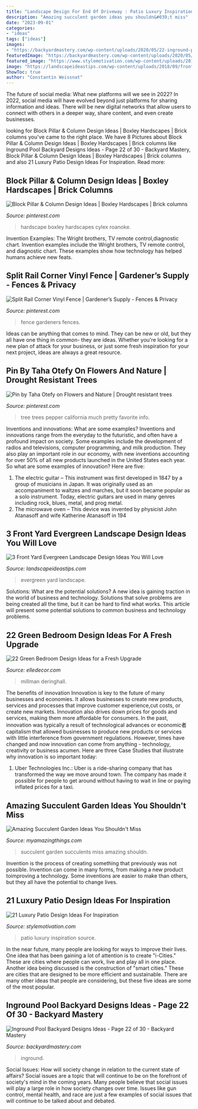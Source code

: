 ```yaml
---
title: "Landscape Design For End Of Driveway : Patio Luxury Inspiration Source"
description: "Amazing succulent garden ideas you shouldn&#039;t miss"
date: "2023-09-01"
categories:
- "ideas"
tags: ["ideas"]
images:
- "https://backyardmastery.com/wp-content/uploads/2020/05/22-inground-pool-backyard-designs.jpg"
featuredImage: "https://backyardmastery.com/wp-content/uploads/2020/05/22-inground-pool-backyard-designs.jpg"
featured_image: "https://www.stylemotivation.com/wp-content/uploads/2014/01/22-Luxury-Patio-Design-Ideas-3-620x412.jpg"
image: "https://landscapeideastips.com/wp-content/uploads/2018/09/front-yard-evergreen-landscape-design-ideas.jpg"
ShowToc: true
author: "Constantin Weissnat"
---
```



The future of social media: What new platforms will we see in 2022?
In 2022, social media will have evolved beyond just platforms for sharing information and ideas. There will be new digital networks that allow users to connect with others in a deeper way, share content, and even create businesses.

	

		
looking for Block Pillar &amp; Column Design Ideas | Boxley Hardscapes | Brick columns you've came to the right place. We have 8 Pictures about Block Pillar &amp; Column Design Ideas | Boxley Hardscapes | Brick columns like Inground Pool Backyard Designs Ideas - Page 22 of 30 - Backyard Mastery, Block Pillar &amp; Column Design Ideas | Boxley Hardscapes | Brick columns and also 21 Luxury Patio Design Ideas For Inspiration. Read more:
		
    
## Block Pillar &amp; Column Design Ideas | Boxley Hardscapes | Brick Columns

<img loading=lazy src="https://i.pinimg.com/736x/5d/b7/cd/5db7cd396eebae52afcb8f242b33e79c.jpg" onerror="this.onerror=null;this.src='https://tse4.mm.bing.net/th?id=OIP.EmDuRFj34OMw_ui0I1YDawHaJ3&amp;pid=15.1';" alt="Block Pillar &amp; Column Design Ideas | Boxley Hardscapes | Brick columns">

_Source: pinterest.com_

>hardscape boxley hardscapes cylex roanoke. 

	

Invention Examples: The Wright brothers, TV remote control,diagnostic chart.
Invention examples include the Wright brothers, TV remote control, and diagnostic chart. These examples show how technology has helped humans achieve new feats.

    
## Split Rail Corner Vinyl Fence | Gardener’s Supply - Fences &amp; Privacy

<img loading=lazy src="https://i.pinimg.com/736x/ca/e8/3f/cae83fe2eca916819751700448a22ec0.jpg" onerror="this.onerror=null;this.src='https://tse1.mm.bing.net/th?id=OIP.Z02svVpcObMp1VLM6P0_6gHaJ3&amp;pid=15.1';" alt="Split Rail Corner Vinyl Fence | Gardener’s Supply - Fences &amp; Privacy">

_Source: pinterest.com_

>fence gardeners fences. 

	

Ideas can be anything that comes to mind. They can be new or old, but they all have one thing in common- they are ideas. Whether you're looking for a new plan of attack for your business, or just some fresh inspiration for your next project, ideas are always a great resource.

    
## Pin By Taha Otefy On Flowers And Nature | Drought Resistant Trees

<img loading=lazy src="https://i.pinimg.com/736x/2b/29/66/2b2966121a329957540f1384f8eb3de4--landscaping-plants-landscaping-ideas.jpg" onerror="this.onerror=null;this.src='https://tse1.mm.bing.net/th?id=OIP.iQi3kkePfPsET9-nlNtl-QHaJ3&amp;pid=15.1';" alt="Pin by Taha Otefy on Flowers and Nature | Drought resistant trees">

_Source: pinterest.com_

>tree trees pepper california much pretty favorite info. 

	

Inventions and innovations: What are some examples?
Inventions and innovations range from the everyday to the futuristic, and often have a profound impact on society. Some examples include the development of radios and televisions, computer programming, and milk production. They also play an important role in our economy, with new inventions accounting for over 50% of all new products launched in the United States each year. So what are some examples of innovation? Here are five: 
1) The electric guitar – This instrument was first developed in 1847 by a group of musicians in Japan. It was originally used as an accompaniment to waltzes and marches, but it soon became popular as a solo instrument. Today, electric guitars are used in many genres including rock, blues, metal, and prog metal. 
2) The microwave oven – This device was invented by physicist John Atanasoff and wife Katherine Atanasoff in 194
    
## 3 Front Yard Evergreen Landscape Design Ideas You Will Love

<img loading=lazy src="https://landscapeideastips.com/wp-content/uploads/2018/09/front-yard-evergreen-landscape-design-ideas.jpg" onerror="this.onerror=null;this.src='https://tse3.mm.bing.net/th?id=OIP.V1rQzeYiDaG7r0vOb9AnewHaPj&amp;pid=15.1';" alt="3 Front Yard Evergreen Landscape Design Ideas You Will Love">

_Source: landscapeideastips.com_

>evergreen yard landscape. 

	

Solutions: What are the potential solutions?
A new idea is gaining traction in the world of business and technology. Solutions that solve problems are being created all the time, but it can be hard to find what works. This article will present some potential solutions to common business and technology problems.

    
## 22 Green Bedroom Design Ideas For A Fresh Upgrade

<img loading=lazy src="https://hips.hearstapps.com/hmg-prod.s3.amazonaws.com/images/wisemangroupweb-1517851104.jpg?crop=1xw:1xh;center,top&amp;resize=768:*" onerror="this.onerror=null;this.src='https://tse4.mm.bing.net/th?id=OIP.N0RN59xxRjfvrKNII4WpOwHaLH&amp;pid=15.1';" alt="22 Green Bedroom Design Ideas for a Fresh Upgrade">

_Source: elledecor.com_

>millman deringhall. 

	

The benefits of innovation
Innovation is key to the future of many businesses and economies. It allows businesses to create new products, services and processes that improve customer experience,cut costs, or create new markets. Innovation also drives down prices for goods and services, making them more affordable for consumers. In the past, innovation was typically a result of technological advances or economic者 capitalism that allowed businesses to produce new products or services with little interference from government regulations. However, times have changed and now innovation can come from anything - technology, creativity or business acumen. Here are three Case Studies that illustrate why innovation is so important today: 
1) Uber Technologies Inc.: Uber is a ride-sharing company that has transformed the way we move around town. The company has made it possible for people to get around without having to wait in line or paying inflated prices for a taxi.

    
## Amazing Succulent Garden Ideas You Shouldn&#039;t Miss

<img loading=lazy src="http://myamazingthings.com/wp-content/uploads/2017/04/succulents.jpg" onerror="this.onerror=null;this.src='https://tse1.mm.bing.net/th?id=OIP.39KkMY20fjxQX7ayw8h8pwHaLH&amp;pid=15.1';" alt="Amazing Succulent Garden Ideas You Shouldn&#039;t Miss">

_Source: myamazingthings.com_

>succulent garden succulents miss amazing shouldn. 

	

Invention is the process of creating something that previously was not possible. Invention can come in many forms, from making a new product toimproving a technology. Some inventions are easier to make than others, but they all have the potential to change lives.

    
## 21 Luxury Patio Design Ideas For Inspiration

<img loading=lazy src="https://www.stylemotivation.com/wp-content/uploads/2014/01/22-Luxury-Patio-Design-Ideas-3-620x412.jpg" onerror="this.onerror=null;this.src='https://tse4.mm.bing.net/th?id=OIP.n_Z0KsSVfJvlMiDy5KpS5AHaE6&amp;pid=15.1';" alt="21 Luxury Patio Design Ideas For Inspiration">

_Source: stylemotivation.com_

>patio luxury inspiration source. 

	

In the near future, many people are looking for ways to improve their lives. One idea that has been gaining a lot of attention is to create "i-Cities." These are cities where people can work, live and play all in one place. Another idea being discussed is the construction of "smart cities." These are cities that are designed to be more efficient and sustainable. There are many other ideas that people are considering, but these five ideas are some of the most popular.

    
## Inground Pool Backyard Designs Ideas - Page 22 Of 30 - Backyard Mastery

<img loading=lazy src="https://backyardmastery.com/wp-content/uploads/2020/05/22-inground-pool-backyard-designs.jpg" onerror="this.onerror=null;this.src='https://tse1.mm.bing.net/th?id=OIP.4TnD-2uSXDzC_ccLaGXw-wHaLK&amp;pid=15.1';" alt="Inground Pool Backyard Designs Ideas - Page 22 of 30 - Backyard Mastery">

_Source: backyardmastery.com_

>inground. 

	

Social Issues: How will society change in relation to the current state of affairs?
Social issues are a topic that will continue to be on the forefront of society's mind in the coming years. Many people believe that social issues will play a large role in how society changes over time. Issues like gun control, mental health, and race are just a few examples of social issues that will continue to be talked about and debated.

